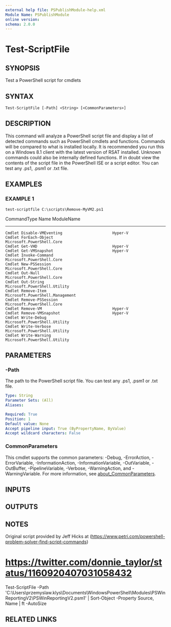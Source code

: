 ```yaml
---
external help file: PSPublishModule-help.xml
Module Name: PSPublishModule
online version:
schema: 2.0.0
---
```


# Test-ScriptFile

## SYNOPSIS
Test a PowerShell script for cmdlets

## SYNTAX

```
Test-ScriptFile [-Path] <String> [<CommonParameters>]
```

## DESCRIPTION
This command will analyze a PowerShell script file and display a list of detected commands such as PowerShell cmdlets and functions.
Commands will be compared to what is installed locally.
It is recommended you run this on a Windows 8.1 client with the latest version of RSAT installed.
Unknown commands could also be internally defined functions.
If in doubt view the contents of the script file in the PowerShell ISE or a script editor.
You can test any .ps1, .psm1 or .txt file.

## EXAMPLES

### EXAMPLE 1
```
test-scriptfile C:\scripts\Remove-MyVM2.ps1
```

CommandType Name                                   ModuleName
----------- ----                                   ----------
    Cmdlet Disable-VMEventing                      Hyper-V
    Cmdlet ForEach-Object                          Microsoft.PowerShell.Core
    Cmdlet Get-VHD                                 Hyper-V
    Cmdlet Get-VMSnapshot                          Hyper-V
    Cmdlet Invoke-Command                          Microsoft.PowerShell.Core
    Cmdlet New-PSSession                           Microsoft.PowerShell.Core
    Cmdlet Out-Null                                Microsoft.PowerShell.Core
    Cmdlet Out-String                              Microsoft.PowerShell.Utility
    Cmdlet Remove-Item                             Microsoft.PowerShell.Management
    Cmdlet Remove-PSSession                        Microsoft.PowerShell.Core
    Cmdlet Remove-VM                               Hyper-V
    Cmdlet Remove-VMSnapshot                       Hyper-V
    Cmdlet Write-Debug                             Microsoft.PowerShell.Utility
    Cmdlet Write-Verbose                           Microsoft.PowerShell.Utility
    Cmdlet Write-Warning                           Microsoft.PowerShell.Utility

## PARAMETERS

### -Path
The path to the PowerShell script file.
You can test any .ps1, .psm1 or .txt file.

```yaml
Type: String
Parameter Sets: (All)
Aliases:

Required: True
Position: 1
Default value: None
Accept pipeline input: True (ByPropertyName, ByValue)
Accept wildcard characters: False
```

### CommonParameters
This cmdlet supports the common parameters: -Debug, -ErrorAction, -ErrorVariable, -InformationAction, -InformationVariable, -OutVariable, -OutBuffer, -PipelineVariable, -Verbose, -WarningAction, and -WarningVariable. For more information, see [about_CommonParameters](http://go.microsoft.com/fwlink/?LinkID=113216).

## INPUTS

## OUTPUTS

## NOTES
Original script provided by Jeff Hicks at (https://www.petri.com/powershell-problem-solver-find-script-commands)
# https://twitter.com/donnie_taylor/status/1160920407031058432
Test-ScriptFile -Path 'C:\Users\przemyslaw.klys\Documents\WindowsPowerShell\Modules\PSWinReportingV2\PSWinReportingV2.psm1' | Sort-Object -Property Source, Name | ft -AutoSize

## RELATED LINKS
